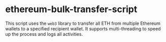 # ethereum-bulk-transfer-script
This script uses the `web3` library to transfer all ETH from multiple Ethereum wallets to a specified recipient wallet. It supports multi-threading to speed up the process and logs all activities.
